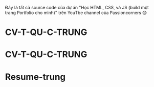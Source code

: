 Đây là tất cả source code của dự án "Học HTML, CSS, và JS (build một trang Portfolio cho mình)" trên YouTbe channel của Passioncorners 😊
# CV-T-QU-C-TRUNG
# CV-T-QU-C-TRUNG
# Resume-trung
